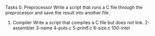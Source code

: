Tasks
0. Preprocessor
Write a script that runs a C file through the preprocessor and save the result into another file.
1. Compiler
Write a script that compiles a C file but does not link.
2-assembler
3-name
4-puts.c
5-printf.c
6-size.c
100-intel
